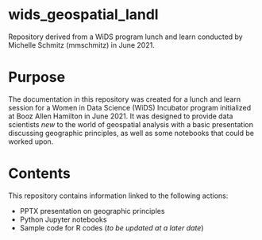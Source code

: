 # wids_geospatial_landl
Repository derived from a WiDS program lunch and learn conducted by Michelle Schmitz (mmschmitz) in June 2021.

# Purpose
The documentation in this repository was created for a lunch and learn session for a Women in Data Science (WiDS) Incubator program initialized at Booz Allen Hamilton in June 2021. It was designed to provide data scientists _new_ to the world of geospatial analysis with a basic presentation discussing geographic principles, as well as some notebooks that could be worked upon.

# Contents
This repository contains information linked to the following actions:
* PPTX presentation on geographic principles
* Python Jupyter notebooks
* Sample code for R codes (*to be updated at a later date*)
